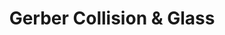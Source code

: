 ---
title: "Gerber Collision & Glass"
url: /wyandotte/gerber-collision-and-glass/
shop: car repair
---